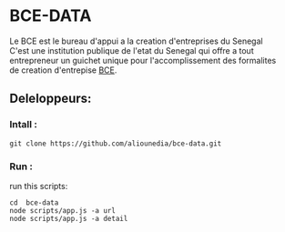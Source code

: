BCE-DATA
========

Le BCE est le bureau d'appui a la creation d'entreprises du Senegal  
C'est une institution publique de l'etat du Senegal qui offre a tout  
entrepreneur un guichet unique pour l'accomplissement des formalites  
de creation d'entrepise [BCE](http://www.creationdentreprise.sn/).


## Deleloppeurs:

### Intall :
    git clone https://github.com/aliounedia/bce-data.git
    
### Run :

run this scripts:
 
    cd  bce-data
    node scripts/app.js -a url
    node scripts/app.js -a detail
 



   


